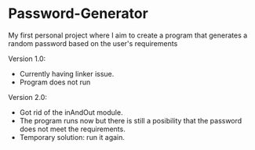 # Password-Generator
My first personal project where I aim to create a program that generates a random password based on the user's requirements

Version 1.0: 
 - Currently having linker issue.
 - Program does not run  

Version 2.0: 
 - Got rid of the inAndOut module. 
 - The program runs now but there is still a posibility that the password does not meet the requirements. 
 - Temporary solution: run it again.
